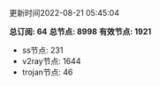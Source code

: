 更新时间2022-08-21 05:45:04

**总订阅: 64**
**总节点: 8998**
**有效节点: 1921**
- ss节点: 231
- v2ray节点: 1644
- trojan节点: 46
